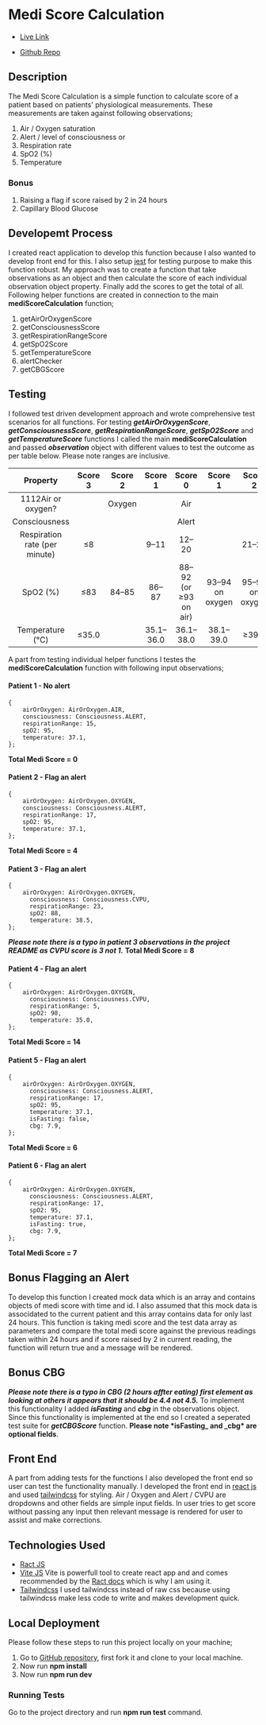 # Medi Score Calculation

- [Live Link](https://medi-score-calculation.netlify.app/)

- [Github Repo](https://github.com/sohailshams/medi-score-calculation)

## Description

The Medi Score Calculation is a simple function to calculate score of a patient based on patients' physiological measurements. These measurements are taken against following observations;

1. Air / Oxygen saturation
1. Alert / level of consciousness or
1. Respiration rate
1. SpO2 (%)
1. Temperature

### Bonus

1. Raising a flag if score raised by 2 in 24 hours
1. Capillary Blood Glucose

## Developemt Process

I created react application to develop this function because I also wanted to develop front end for this. I also setup [jest](https://jestjs.io/) for testing purpose to make this function robust. My approach was to create a function that take observations as an object and then calculate the score of each individual observation object property. Finally add the scores to get the total of all. Following helper functions are created in connection to the main **mediScoreCalculation** function;

1. getAirOrOxygenScore
1. getConsciousnessScore
1. getRespirationRangeScore
1. getSpO2Score
1. getTemperatureScore
1. alertChecker
1. getCBGScore

## Testing

I followed test driven development approach and wrote comprehensive test scenarios for all functions. For testing **_getAirOrOxygenScore_**, **_getConsciousnessScore_**, **_getRespirationRangeScore_**, **_getSpO2Score_** and **_getTemperatureScore_** functions I called the main **mediScoreCalculation** and passed **_observation_** object with different values to test the outcome as per table below. Please note ranges are inclusive.

|           Property            | Score 3 | Score 2 |  Score 1  |        Score 0        |     Score 1     |     Score 2     |    Score 3    |
| :---------------------------: | :-----: | :-----: | :-------: | :-------------------: | :-------------: | :-------------: | :-----------: |
|      1112Air or oxygen?       |         | Oxygen  |           |          Air          |                 |                 |               |
|         Consciousness         |         |         |           |         Alert         |                 |                 |     CVPU      |
| Respiration rate (per minute) |   ≤8    |         |   9–11    |         12–20         |                 |      21–24      |               |
|           SpO2 (%)            |   ≤83   |  84–85  |   86–87   | 88–92 (or ≥93 on air) | 93–94 on oxygen | 95–96 on oxygen | ≥97 on oxygen |
|       Temperature (°C)        |  ≤35.0  |         | 35.1–36.0 |       36.1–38.0       |    38.1–39.0    |      ≥39.1      |               |

A part from testing individual helper functions I testes the **mediScoreCalculation** function with following input observations;

#### Patient 1 - No alert

```
{
    airOrOxygen: AirOrOxygen.AIR,
    consciousness: Consciousness.ALERT,
    respirationRange: 15,
    spO2: 95,
    temperature: 37.1,
};
```

**Total Medi Score = 0**

#### Patient 2 - Flag an alert

```
{
    airOrOxygen: AirOrOxygen.OXYGEN,
    consciousness: Consciousness.ALERT,
    respirationRange: 17,
    spO2: 95,
    temperature: 37.1,
};
```

**Total Medi Score = 4**

#### Patient 3 - Flag an alert

```
{
    airOrOxygen: AirOrOxygen.OXYGEN,
      consciousness: Consciousness.CVPU,
      respirationRange: 23,
      spO2: 88,
      temperature: 38.5,
};
```

**_Please note there is a typo in patient 3 observations in the project README as CVPU score is 3 not 1._**
**Total Medi Score = 8**

#### Patient 4 - Flag an alert

```
{
    airOrOxygen: AirOrOxygen.OXYGEN,
      consciousness: Consciousness.CVPU,
      respirationRange: 5,
      spO2: 98,
      temperature: 35.0,
};
```

**Total Medi Score = 14**

#### Patient 5 - Flag an alert

```
{
    airOrOxygen: AirOrOxygen.OXYGEN,
      consciousness: Consciousness.ALERT,
      respirationRange: 17,
      spO2: 95,
      temperature: 37.1,
      isFasting: false,
      cbg: 7.9,
};
```

**Total Medi Score = 6**

#### Patient 6 - Flag an alert

```
{
    airOrOxygen: AirOrOxygen.OXYGEN,
      consciousness: Consciousness.ALERT,
      respirationRange: 17,
      spO2: 95,
      temperature: 37.1,
      isFasting: true,
      cbg: 7.9,
};
```

**Total Medi Score = 7**

## Bonus Flagging an Alert

To develop this function I created mock data which is an array and contains objects of medi score with time and id. I also assumed that this mock data is associdated to the current patient and this array contains data for only last 24 hours. This function is taking medi score and the test data array as parameters and compare the total medi score against the previous readings taken within 24 hours and if score raised by 2 in current reading, the function will return true and a message will be rendered.

## Bonus CBG

**_Please note there is a typo in CBG (2 hours affter eating) first element as looking at others it appears that it should be 4.4 not 4.5._**
To implement this functionality I added **_isFasting_** and **_cbg_** in the observations object. Since this functionality is implemented at the end so I created a seperated test suite for **_getCBGScore_** function.
**Please note \***isFasting**_ and _**cbg**\* are optional fields**.

## Front End

A part from adding tests for the functions I also developed the front end so user can test the functionality manually. I developed the front end in [react js](https://react.dev/) and used [tailwindcss](https://tailwindcss.com/docs/position) for styling. Air / Oxygen and Alert / CVPU are dropdowns and other fields are simple input fields. In user tries to get score without passing any input then relevant message is rendered for user to assist and make corrections.

## Technologies Used

- [Ract JS](https://react.dev/)
- [Vite JS](https://vitejs.dev/)
  Vite is powerfull tool to create react app and and comes recommended by the [Ract docs](https://react.dev/learn/start-a-new-react-project#can-i-use-react-without-a-framework) which is why I am using it.
- [Tailwindcss](https://tailwindcss.com/)
  I used tailwindcss instead of raw css because using tailwindcss make less code to write and makes development quick.

## Local Deployment

Please follow these steps to run this project locally on your machine;

1. Go to [GitHub repository](https://github.com/sohailshams/medi-score-calculation), first fork it and clone to your local machine.
2. Now run **npm install**
3. Now run **npm run dev**

### Running Tests

Go to the project directory and run **npm run test** command.
